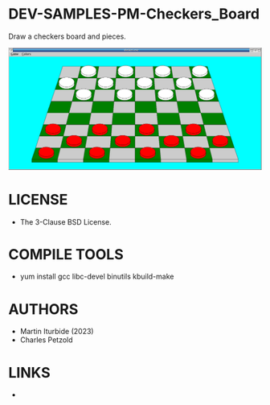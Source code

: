 # DEV-SAMPLES-PM-Checkers_Board
Draw a checkers board and pieces. 

![Checkers Board ScreenShot](/wiki/Checkers_001.png)

LICENSE
===============
* The 3-Clause BSD License.

COMPILE TOOLS
===============
* yum install gcc libc-devel binutils kbuild-make
 
AUTHORS
===============
* Martin Iturbide (2023)
* Charles Petzold

LINKS
===============
* 
